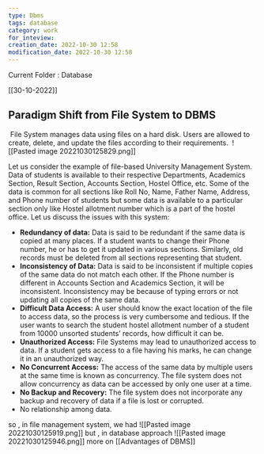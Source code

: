 ```yaml
---
type: Dbms
tags: database
category: work
for_inteview: 
creation_date: 2022-10-30 12:58
modification_date: 2022-10-30 12:58
---
```


  
Current Folder : Database




[[30-10-2022]]

## Paradigm Shift from File System to DBMS

 File System manages data using files on a hard disk. Users are allowed to create, delete, and update the files according to their requirements.
 ![[Pasted image 20221030125829.png]]

Let us consider the example of file-based University Management System. Data of students is available to their respective Departments, Academics Section, Result Section, Accounts Section, Hostel Office, etc. Some of the data is common for all sections like Roll No, Name, Father Name, Address, and Phone number of students but some data is available to a particular section only like Hostel allotment number which is a part of the hostel office. Let us discuss the issues with this system:

-   **Redundancy of data:** Data is said to be redundant if the same data is copied at many places. If a student wants to change their Phone number, he or has to get it updated in various sections. Similarly, old records must be deleted from all sections representing that student.
-   **Inconsistency of Data:** Data is said to be inconsistent if multiple copies of the same data do not match each other. If the Phone number is different in Accounts Section and Academics Section, it will be inconsistent. Inconsistency may be because of typing errors or not updating all copies of the same data.
-   **Difficult Data Access:** A user should know the exact location of the file to access data, so the process is very cumbersome and tedious. If the user wants to search the student hostel allotment number of a student from 10000 unsorted students’ records, how difficult it can be.
-   **Unauthorized Access:** File Systems may lead to unauthorized access to data. If a student gets access to a file having his marks, he can change it in an unauthorized way.
-   **No Concurrent Access:** The access of the same data by multiple users at the same time is known as concurrency. The file system does not allow concurrency as data can be accessed by only one user at a time.
-   **No Backup and Recovery:** The file system does not incorporate any backup and recovery of data if a file is lost or corrupted.
- No relationship among data.

so , in file management system, we had
![[Pasted image 20221030125919.png]]
but , in database approach 
![[Pasted image 20221030125946.png]]
more on [[Advantages of DBMS]]